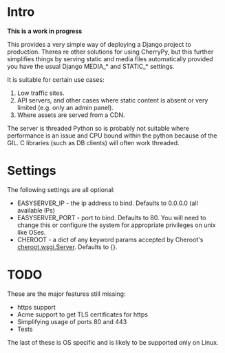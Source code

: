 # Intro

**This is a work in progress**

This provides a very simple way of deploying a Django project to production. Therea re other solutions for using CherryPy, but this further simplifies things by serving static and media files automatically provided you have the usual Django MEDIA\_\* and STATIC\_\* settings.

It is suitable for certain use cases:

1. Low traffic sites.
2. API servers, and other cases where static content is absent or very limited (e.g. only an admin panel).
3. Where assets are served from a CDN.

The server is threaded Python so is probably not suitable where performance is an issue and CPU bound within the python because of the GIL. C libraries (such as DB clients) will often work threaded.

# Settings

The following settings are all optional:

* EASYSERVER_IP - the ip address to bind. Defaults to 0.0.0.0  (all available IPs)
* EASYSERVER_PORT - port to bind. Defaults to 80. You will need to change this or configure the system for appropriate privileges on unix like OSes.
* CHEROOT - a dict of any keyword params accepted by Cheroot's [cheroot.wsgi.Server](https://cheroot.cherrypy.dev/en/latest/pkg/cheroot.wsgi/). Defaults to {}.


# TODO

These are the major features still missing:

* https support
* Acme support to get TLS certificates for https
* Simplifying usage of ports 80 and 443
* Tests

The last of these is OS specific and is likely to be supported only on Linux.
